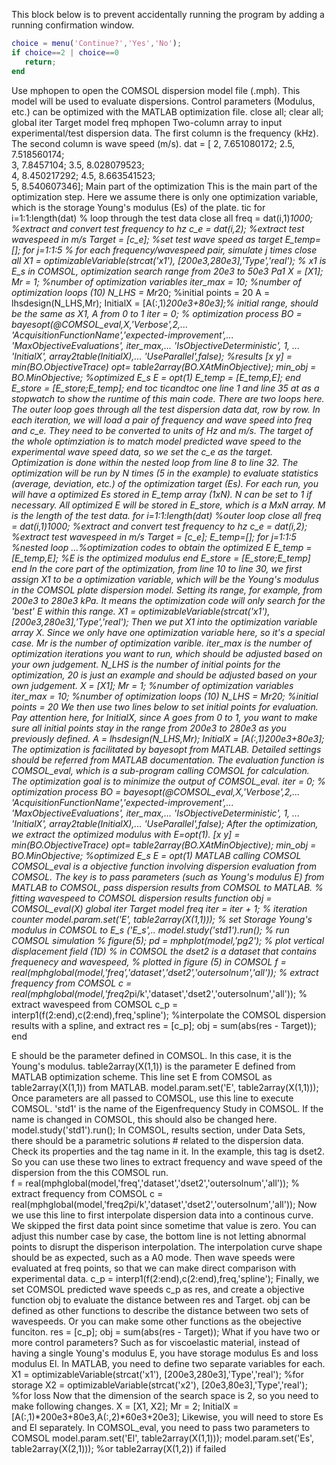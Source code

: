 This block below is to prevent accidentally running the program by adding a running confirmation window.
```matlab
choice = menu('Continue?','Yes','No');
if choice==2 | choice==0
   return;
end
```
Use mphopen to open the COMSOL dispersion model file (.mph). This model will be used to evaluate dispersions. Control parameters (Modulus, etc.) can be optimized with the MATLAB optimization file.
close all; clear all;
global iter Target model freq
mphopen
Two-column array to input experimental/test dispersion data. The first column is the frequency (kHz). The second column is wave speed (m/s).
dat = [ 2,	7.651080172; 
        2.5,    7.518560174;  
        3,	7.8457104; 
        3.5,    8.028079523;	
        4,	8.450217292; 
        4.5,	8.663541523;	
        5,	8.540607346];
Main part of the optimization
This is the main part of the optimization step. Here we assume there is only one optimization variable, which is the storage Young's modulus (Es) of the plate.
tic
for i=1:1:length(dat) % loop through the test data
    close all
    freq = dat(i,1)*1000; %extract and convert test frequency to hz
    c_e = dat(i,2); %extract test wavespeed in m/s
    Target = [c_e]; %set test wave speed as target
    E_temp=[];
    for j=1:1:5 % for each frequency/wavespeed pair, simulate j times
        close all
        X1 = optimizableVariable(strcat('x1'), [200e3,280e3],'Type','real'); % x1 is E_s in COMSOL, optimization search range from 20e3 to 50e3 Pa1
        X = [X1];
        Mr = 1; %number of optimization variables
        iter_max = 10; %number of optimization loops (10)
        N_LHS = Mr*20; %initial points = 20
        A = lhsdesign(N_LHS,Mr);
        InitialX = [A(:,1)*200e3+80e3];% initial range, should be the same as X1, A from 0 to 1
        iter = 0;
        % optimization process
        BO = bayesopt(@COMSOL_eval,X,'Verbose',2,...
                'AcquisitionFunctionName','expected-improvement',...
            'MaxObjectiveEvaluations', iter_max,...
            'IsObjectiveDeterministic', 1, ...
            'InitialX', array2table(InitialX),...
            'UseParallel',false);
        %results
        [x y] = min(BO.ObjectiveTrace)
        opt= table2array(BO.XAtMinObjective);
        min_obj = BO.MinObjective;
        %optimized E_s
        E = opt(1)
        E_temp = [E_temp,E];
    end
    E_store = [E_store;E_temp];
end
toc
ticandtoc one line 1 and line 35 at as a stopwatch to show the runtime of this main code. 
There are two loops here. The outer loop goes through all the test dispersion data dat, row by row. In each iteration, we will load a pair of frequency and wave speed into freq and c_e. They need to be converted to units of Hz and m/s. The target of the whole optimziation is to match model predicted wave speed to the experimental wave speed data, so we set the c_e as the target. Optimization is done within the nested loop from line 8 to line 32. The optimization will be run by N times (5 in the example) to evaluate statistics (average, deviation, etc.) of the optimization target (Es). For each run, you will have a optimized Es stored in E_temp array (1xN). N can be set to 1 if necessary. All optimized E will be stored in E_store, which is a MxN array. M is the length of the test data.
for i=1:1:length(dat) %outer loop
    close all
    freq = dat(i,1)*1000; %extract and convert test frequency to hz
    c_e = dat(i,2); %extract test wavespeed in m/s
    Target = [c_e];
    E_temp=[];
    for j=1:1:5 %nested loop
        ...%optimization codes to obtain the optimized E
        E_temp = [E_temp,E]; %E is the optimized modulus
    end
    E_store = [E_store;E_temp]
end
In the core part of the optimization, from line 10 to line 30, we first assign X1 to be a optimization variable, which will be the Young's modulus in the COMSOL plate dispersion model. Setting its range, for example, from 200e3 to 280e3 kPa. It means the optimization code will only search for the 'best' E within this range.
X1 = optimizableVariable(strcat('x1'), [200e3,280e3],'Type','real');
Then we put X1 into the optimization variable array X. Since we only have one optimization variable here, so it's a special case. Mr is the number of optimization varible. iter_max is the number of optimization iterations you want to run, which should be adjusted based on your own judgement. N_LHS is the number of initial points for the optimization, 20 is just an example and should be adjusted based on your own judgement.
X = [X1];
Mr = 1; %number of optimization variables
iter_max = 10; %number of optimization loops (10)
N_LHS = Mr*20; %initial points = 20
We then use two lines below to set initial points for evaluation. Pay attention here, for InitialX, since A goes from 0 to 1, you want to make sure all initial points stay in the range from 200e3 to 280e3 as you previously defined.
A = lhsdesign(N_LHS,Mr);
InitialX = [A(:,1)*200e3+80e3];
The optimization is facilitated by bayesopt from MATLAB. Detailed settings should be referred from MATLAB documentation. The evaluation function is COMSOL_eval, which is a sub-program calling COMSOL for calculation. The optimization goal is to minimize the output of COMSOL_eval.
iter = 0;
% optimization process
BO = bayesopt(@COMSOL_eval,X,'Verbose',2,...
                                'AcquisitionFunctionName','expected-improvement',...
                                'MaxObjectiveEvaluations', iter_max,...
                                'IsObjectiveDeterministic', 1, ...
                                'InitialX', array2table(InitialX),...
                                'UseParallel',false);
After the optimization, we extract the optimized modulus with E=opt(1).
[x y] = min(BO.ObjectiveTrace)
opt= table2array(BO.XAtMinObjective);
min_obj = BO.MinObjective;
%optimized E_s
E = opt(1)
MATLAB calling COMSOL 
COMSOL_eval is a objective function involving dispersion evaluation from COMSOL. The key is to pass parameters (such as Young's modulus E) from MATLAB to COMSOL, pass dispersion results from COMSOL to MATLAB. 
% fitting wavespeed to COMSOL dispersion results
function obj = COMSOL_eval(X)
        global iter Target model freq
        iter = iter + 1; % iteration counter
        model.param.set('E', table2array(X(1,1))); % set Storage Young's modulus in COMSOL to E_s ('E_s',..
        model.study('std1').run(); % run COMSOL simulation
        % figure(5); pd = mphplot(model,'pg2'); % plot vertical displacement field (1D)
        % in COMSOL the dset2 is a dataset that contains frequenecy and wavespeed,
        % plotted in figure (5) in COMSOL
        f = real(mphglobal(model,'freq','dataset','dset2','outersolnum','all')); % extract frequency from COMSOL
        c = real(mphglobal(model,'freq*2*pi/k','dataset','dset2','outersolnum','all')); % extract wavespeed from COMSOL
        c_p = interp1(f(2:end),c(2:end),freq,'spline'); %interpolate the COMSOL dispersion results with a spline, and extract 
        res = [c_p];
        obj = sum(abs(res - Target));
end
 
E should be the parameter defined in COMSOL. In this case, it is the Young's modulus.  table2array(X(1,1)) is the parameter E defined from MATLAB optimization scheme. This line set E from COMSOL as table2array(X(1,1)) from MATLAB.
model.param.set('E', table2array(X(1,1)));
Once parameters are all passed to COMSOL, use this line to execute COMSOL. 'std1' is the name of the Eigenfrequency Study in COMSOL. If the name is changed in COMSOL, this should also be changed here. 
model.study('std1').run();
In COMSOL, results section, under Data Sets, there should be a parametric solutions # related to the dispersion data. Check its properties and the tag name in it. In the example, this tag is dset2. So you can use these two lines to extract frequency and wave speed of the dispersion from the this COMSOL run.  
f = real(mphglobal(model,'freq','dataset','dset2','outersolnum','all')); % extract frequency from COMSOL
c = real(mphglobal(model,'freq*2*pi/k','dataset','dset2','outersolnum','all'));
Now we use this line to first interpolate dispersion data into a continous curve. We skipped the first data point since sometime that value is zero. You can adjust this number case by case, the bottom line is not letting abnormal points to disrupt the disperison interpolation. The interpolation curve shape should be as expected, such as a A0 mode. 
Then wave speeds were evaluated at freq points, so that we can make direct comparison with experimental data.
c_p = interp1(f(2:end),c(2:end),freq,'spline');
Finally, we set COMSOL predicted wave speeds c_p as res, and create a objective function obj to evaluate the distance between res and Target. obj can be defined as other functions to describe the distance between two sets of wavespeeds. Or you can make some other functions as the obejective funciton.
res = [c_p];
obj = sum(abs(res - Target));
What if you have two or more control parameters?
Such as for viscoelastic material, instead of having a single Young's modulus E, you have storage modulus Es and loss modulus El.
In MATLAB, you need to define two separate variables for each.
X1 = optimizableVariable(strcat('x1'), [200e3,280e3],'Type','real'); %for storage
X2 = optimizableVariable(strcat('x2'), [20e3,80e3],'Type','real'); %for loss
Now that the dimension of the search space is 2, so you need to make following changes.
X = [X1, X2];
Mr = 2;
InitialX = [A(:,1)*200e3+80e3,A(:,2)*60e3+20e3];
Likewise, you will need to store Es and El separately.
In COMSOL_eval, you need to pass two parameters to COMSOL
model.param.set('El', table2array(X(1,1)));
model.param.set('Es', table2array(X(2,1))); %or table2array(X(1,2)) if failed
